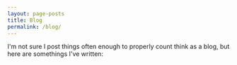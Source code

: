 ```yaml
---
layout: page-posts
title: Blog
permalink: /blog/
---
```


I'm not sure I post things often enough to properly count think as a blog, but here are somethings I've written:

